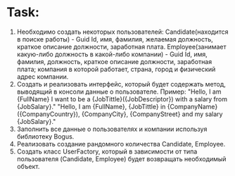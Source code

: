# Task:
1. Необходимо создать некоторых пользователей:
   Candidate(находится в поиске работы) - Guid Id, имя, фамилия, желаемая должность, краткое описание должности, заработная плата.
   Employee(занимает какую-либо должность в какой-либо компании) - Guid Id, имя, фамилия, должность, краткое описание должности, заработная плата; компания в которой работает, страна, город и физический адрес компании.
2. Создать и реализовать интерфейс, который будет содержать метод, выводящий в консоли данные о пользователе.
   Пример:
   "Hello, I am {FullName} I want to be a {JobTittle}({JobDescriptor}) with a salary from {JobSalary}."
   "Hello, I am {FullName}, {JobTittle} in {CompanyName}({CompanyCountry}), {CompanyCity}, {CompanyStreet} and my salary {JobSalary}."
3. Заполнить все данные о пользователях и компании используя библиотеку Bogus.
4. Реализовать создание рандомного количества Candidate, Employee.
5. Создать класс UserFactory, который в зависимости от типа пользователя (Candidate, Employee) будет возвращать необходимый объект.
